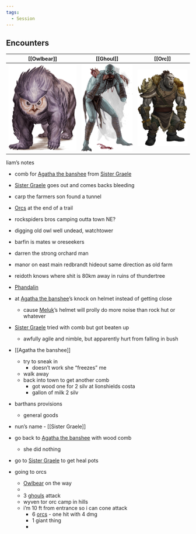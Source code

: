 ```yaml
---
tags:
  - Session
---
```

## Encounters

| <center>[[Owlbear]]</center>                    | <center>[[Ghoul]]</center>                      | <center>[[Orc]]</center>                        |
| ----------------------------------------------- | ----------------------------------------------- | ----------------------------------------------- |
| ![](images/Pasted%20image%2020240527151741.png) | ![](images/Pasted%20image%2020240525212004.png) | ![](images/Pasted%20image%2020240527152125.png) |
liam’s notes
- comb for [Agatha the banshee](Agatha%20the%20banshee.md) from [Sister Graele](Sister%20Graele.md)
- [Sister Graele](Sister%20Graele.md) goes out and comes backs bleeding
- carp the farmers son found a tunnel 
- [Orcs](Orc.md) at the end of a trail
- rockspiders bros camping outta town NE?
- digging old owl well undead, watchtower
- barfin is mates w oreseekers
- darren the strong orchard man
- manor on east main redbrandt hideout same direction as old farm
- reidoth knows where shit is 80km away in ruins of thundertree

- [Phandalin](Phandalin.md)

- at [Agatha the banshee](Agatha%20the%20banshee.md)’s knock on helmet instead of getting close 
	- cause [Meluk](Meluk%20McDod.md)’s helmet will prolly do more noise than rock hut or whatever
- [Sister Graele](Sister%20Graele.md) tried with comb but got beaten up
	- awfully agile and nimble, but apparently hurt from falling in bush
- [[Agatha the banshee]]
	- try to sneak in 
		- doesn’t work she “freezes” me
	- walk away
	- back into town to get another comb
		- got wood one for 2 silv at lionshields costa
		- gallon of milk 2 silv
- barthans provisions
	- general goods
- nun’s name - [[Sister Graele]] 
- go back to [Agatha the banshee](Agatha%20the%20banshee.md) with wood comb
	- she did nothing
- go to [Sister Graele](Sister%20Graele.md) to get heal pots
- going to orcs
	- [Owlbear](Owlbear.md) on the way
	- 
	- 3 [ghouls](Ghoul.md) attack
	- wyven tor orc camp in hills
	- i’m 10 ft from entrance so i can cone attack
		- 6 [orcs](Orc.md) - one hit with 4 dmg
		- 1 giant thing
		- 
